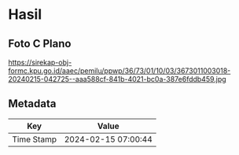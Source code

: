 # Hasil

## Foto C Plano

https://sirekap-obj-formc.kpu.go.id/aaec/pemilu/ppwp/36/73/01/10/03/3673011003018-20240215-042725--aaa588cf-841b-4021-bc0a-387e6fddb459.jpg


## Metadata

| Key        | Value               |
| ---------- | ------------------- |
| Time Stamp | 2024-02-15 07:00:44 |



